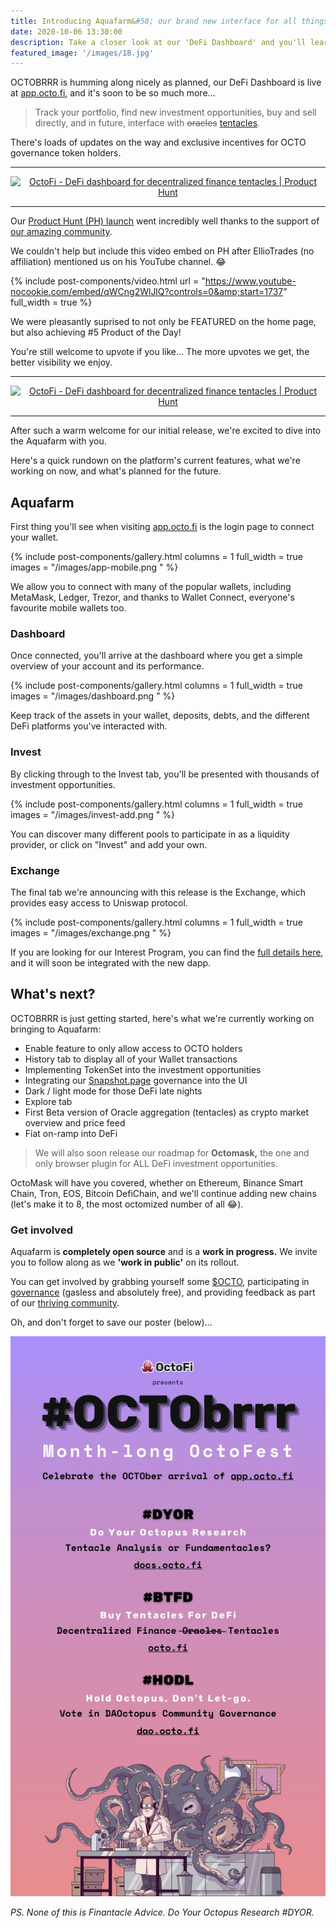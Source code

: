 ```yaml
---
title: Introducing Aquafarm&#58; our brand new interface for all things OCTO
date: 2020-10-06 13:30:00
description: Take a closer look at our 'DeFi Dashboard' and you'll learn that it's so much more than just OCTOBRRR.
featured_image: '/images/18.jpg'
---
```


OCTOBRRR is humming along nicely as planned, our DeFi Dashboard is live at [app.octo.fi](https://app.octo.fi), and it's soon to be so much more...

> Track your portfolio, find new investment opportunities, buy and sell directly, and in future, interface with <s>oracles</s> [tentacles](https://docs.octo.fi/docs/tentacles/).

There's loads of updates on the way and exclusive incentives for OCTO governance token holders.

---

<center><a href="https://www.producthunt.com/posts/octofi?utm_source=badge-featured&utm_medium=badge&utm_souce=badge-octofi" target="_blank"><img src="https://api.producthunt.com/widgets/embed-image/v1/featured.svg?post_id=269073&theme=light" alt="OctoFi - DeFi dashboard for decentralized finance tentacles | Product Hunt" style="width: 250px; height: 54px;" width="250" height="54" /></a></center>

---

Our [Product Hunt (PH) launch](https://www.producthunt.com/posts/octofi) went incredibly well thanks to the support of [our amazing community](https://t.me/OctoFiCommunity). 

We couldn't help but include this video embed on PH after EllioTrades (no affiliation) mentioned us on his YouTube channel. 😂

{% include post-components/video.html
	url = "https://www.youtube-nocookie.com/embed/qWCng2WlJlQ?controls=0&amp;start=1737"
	full_width = true
%}

We were pleasantly suprised to not only be FEATURED on the home page, but also achieving \#5 Product of the Day! 

You're still welcome to upvote if you like... The more upvotes we get, the better visibility we enjoy.

---

<center><a href="https://www.producthunt.com/posts/octofi?utm_source=badge-top-post-badge&utm_medium=badge&utm_souce=badge-octofi" target="_blank"><img src="https://api.producthunt.com/widgets/embed-image/v1/top-post-badge.svg?post_id=269073&theme=light&period=daily" alt="OctoFi - DeFi dashboard for decentralized finance tentacles | Product Hunt" style="width: 250px; height: 54px;" width="250" height="54" /></a></center>

---

After such a warm welcome for our initial release, we're excited to dive into the Aquafarm with you. 

Here's a quick rundown on the platform's current features, what we're working on now, and what's planned for the future. 

## Aquafarm

First thing you'll see when visiting [app.octo.fi](https://app.octo.fi) is the login page to connect your wallet. 

{% include post-components/gallery.html
	columns = 1
	full_width = true
	images = "/images/app-mobile.png
	"
%}

We allow you to connect with many of the popular wallets, including MetaMask, Ledger, Trezor, and thanks to Wallet Connect, everyone's favourite mobile wallets too.

### Dashboard

Once connected, you'll arrive at the dashboard where you get a simple overview of your account and its performance. 


{% include post-components/gallery.html
	columns = 1
	full_width = true
	images = "/images/dashboard.png
	"
%}

Keep track of the assets in your wallet, deposits, debts, and the different DeFi platforms you've interacted with.

### Invest

By clicking through to the Invest tab, you'll be presented with thousands of investment opportunities.

{% include post-components/gallery.html
	columns = 1
	full_width = true
	images = "/images/invest-add.png
	"
%}

You can discover many different pools to participate in as a liquidity provider, or click on "Invest" and add your own.

### Exchange

The final tab we're announcing with this release is the Exchange, which provides easy access to Uniswap protocol.

{% include post-components/gallery.html
	columns = 1
	full_width = true
	images = "/images/exchange.png
	"
%}

If you are looking for our Interest Program, you can find the [full details here](https://docs.octo.fi/docs/aquafarm/interest-program/), and it will soon be integrated with the new dapp.

## What's next?

OCTOBRRR is just getting started, here's what we're currently working on bringing to Aquafarm:

- Enable feature to only allow access to OCTO holders
- History tab to display all of your Wallet transactions
- Implementing TokenSet into the investment opportunities 
- Integrating our [Snapshot.page](https://snapshot.page) governance into the UI
- Dark / light mode for those DeFi late nights
- Explore tab
- First Beta version of Oracle aggregation (tentacles) as crypto market overview and price feed
- Fiat on-ramp into DeFi 

> We will also soon release our roadmap for **Octomask,** the one and only browser plugin for ALL DeFi investment opportunities.
 
OctoMask will have you covered, whether on Ethereum, Binance Smart Chain, Tron, EOS, Bitcoin DefiChain, and we'll continue adding new chains (let's make it to 8, the most octomized number of all 😂).

### Get involved

Aquafarm is **completely open source** and is a **work in progress.** We invite you to follow along as we **'work in public'** on its rollout.

You can get involved by grabbing yourself some [$OCTO](https://uniswap.octo.fi), participating in [governance](https://dao.octo.fi) (gasless and absolutely free), and providing feedback as part of our [thriving community](https://t.me/OctoFiCommunity).

Oh, and don't forget to save our poster (below)...

![](/images/octobrrr.jpg) 

*PS. None of this is Finantacle Advice. Do Your Octopus Research \#DYOR.*
